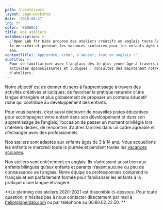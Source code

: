 ```yaml
---
path: /nosateliers
layout: page-workshop
date: '2018-04-27'
lng: fr
color: '#60BDC1'
title: Nos ateliers
metaDescription: >-
  L’Open LAB for Kids propose des ateliers créatifs en anglais toute la journée
  le mercredi et pendant les vacances scolaires pour les enfants âgés de 3 à 14
  ans.
contentTitle: 'Apprendre, créer, s’amuser, tout en anglais !'
subTitle: >-
  Pour se familiariser avec l’anglais dès le plus jeune âge à travers des
  activités épanouissantes et ludiques : consultez dès maintenant notre planning
  d'ateliers.
---
```

Notre objectif est de donner du sens à l’apprentissage à travers des activités créatives et ludiques, de favoriser la pratique naturelle d’une langue étrangère et plus globalement de proposer un contenu éducatif riche qui contribue au développement des enfants.

Pour vous parents, c’est aussi découvrir de nouvelles pistes éducatives pour accompagner votre enfant dans son développement et dans son apprentissage de l’anglais, l’occasion de passer un moment privilégié lors d’ateliers dédiés, de rencontrer d’autres familles dans un cadre agréable et d’échanger avec des professionnels.

Nos ateliers sont adaptés aux enfants âgés de 3 à 14 ans. Nous accueillons les enfants le mercredi toute la journée et pendant toutes les [vacances scolaires](https://kids.lopenlab.com/ateliers-vacances-nantes).   

Nos ateliers sont entièrement en anglais. Ils s’adressent aussi bien aux enfants bilingues qu’aux enfants et parents n’ayant aucune ou peu de connaissance de l’anglais. Notre équipe de professionnels comprend le français et est parfaitement formée pour familiariser les enfants à la pratique d’une langue étrangère.

**Le planning des ateliers 2020-2021 est disponible ci-dessous. Pour toute question, n'hésitez pas à nous contacter directement par mail à hello@lopenlab.com ou par téléphone au 06.86.02.22.50. **
